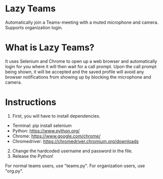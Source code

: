 # Lazy Teams
Automatically join a Teams-meeting with a muted microphone and camera. Supports organization login. 

# What is Lazy Teams?
It uses Selenium and Chrome to open up a web browser and automatically login for you where it will then wait for a call prompt. Upon the call prompt being shown, it will be accepted and the saved profile will avoid any browser notifications from showing up by blocking the microphone and camera. 

# Instructions
1. First, you will have to install dependencies. 
  - Terminal: pip install selenium
  - Python: https://www.python.org/
  - Chrome: https://www.google.com/chrome/
  - Chromedriver: https://chromedriver.chromium.org/downloads
2. Change the hardcoded username and password in the file.
3. Release the Python!

For normal teams users, use "teams.py". 
For organization users, use "org.py".
